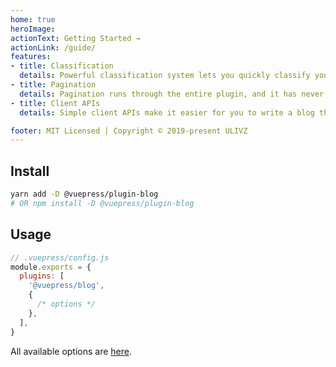 ```yaml
---
home: true
heroImage: 
actionText: Getting Started →
actionLink: /guide/
features:
- title: Classification
  details: Powerful classification system lets you quickly classify your posts.
- title: Pagination
  details: Pagination runs through the entire plugin, and it has never been so simple.
- title: Client APIs
  details: Simple client APIs make it easier for you to write a blog theme.

footer: MIT Licensed | Copyright © 2019-present ULIVZ
---
```


## Install

```bash
yarn add -D @vuepress/plugin-blog
# OR npm install -D @vuepress/plugin-blog
```

## Usage

```javascript
// .vuepress/config.js
module.exports = {
  plugins: [
    '@vuepress/blog',
    {
      /* options */
    },
  ],
}
```

All available options are [here](./config/README.md).
